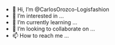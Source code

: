 - 👋 Hi, I’m @CarlosOrozco-Logisfashion
- 👀 I’m interested in ...
- 🌱 I’m currently learning ...
- 💞️ I’m looking to collaborate on ...
- 📫 How to reach me ...

<!---
CarlosOrozco-Logisfashion/CarlosOrozco-Logisfashion is a ✨ special ✨ repository because its `README.md` (this file) appears on your GitHub profile.
You can click the Preview link to take a look at your changes.
--->
